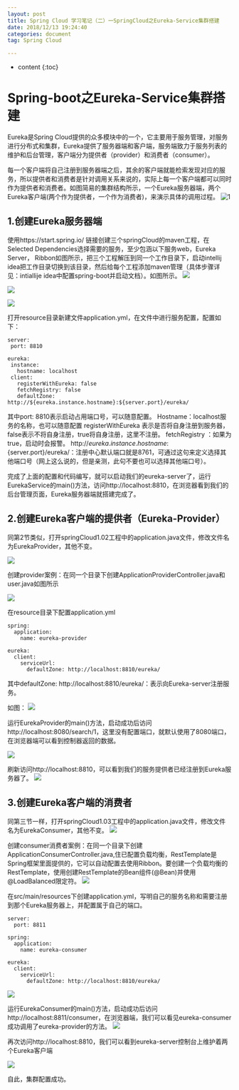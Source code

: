 ```yaml
---
layout: post
title: Spring Cloud 学习笔记（二）一SpringCloud之Eureka-Service集群搭建
date: 2018/12/13 19:24:40 
categories: document
tag: Spring Cloud

---
```


* content
{:toc}


# Spring-boot之Eureka-Service集群搭建
Eureka是Spring Cloud提供的众多模块中的一个，它主要用于服务管理，对服务进行分布式和集群，Eureka提供了服务器端和客户端，服务端致力于服务列表的维护和后台管理，客户端分为提供者（provider）和消费者（consumer）。

每一个客户端将自己注册到服务器端之后，其余的客户端就能检索发现对应的服务，所以提供者和消费者是针对调用关系来说的，实际上每一个客户端都可以同时作为提供者和消费者。如图简易的集群结构所示，一个Eureka服务器端，两个Eureka客户端(两个作为提供者，一个作为消费者)，来演示具体的调用过程。
 ![1](/styles/images/spring-cloud/2/1.png)

## 1.创建Eureka服务器端

使用https://start.spring.io/  链接创建三个springCloud的maven工程，在Selected Dependencies选择需要的服务，至少包涵以下服务web，Eureka Server， Ribbon如图所示，把三个工程解压到同一个工作目录下，启动intellij idea把工作目录切换到该目录，然后给每个工程添加maven管理（具体步骤详见：intiallije idea中配置spring-boot并启动文档）。如图所示。
 ![](/styles/images/spring-cloud/2/2.png)

 ![](/styles/images/spring-cloud/2/3.png)

 ![](/styles/images/spring-cloud/2/4.png)
 
打开resource目录新建文件application.yml，在文件中进行服务配置，配置如下：
 ```
server:
  port: 8810

eureka:
  instance:
    hostname: localhost
  client:
    registerWithEureka: false
    fetchRegistry: false
    defaultZone: http://${eureka.instance.hostname}:${server.port}/eureka/

 ```

其中port: 8810表示启动占用端口号，可以随意配置。
Hostname：localhost服务的名称，也可以随意配置
registerWithEureka 表示是否将自身注册到服务器，false表示不将自身注册，true将自身注册，这里不注册。
fetchRegistry ：如果为true，启动时会报警。
http://${eureka.instance.hostname}:${server.port}/eureka/：注册中心默认端口就是8761，可通过这句来定义选择其他端口号（网上这么说的，但是亲测，此句不要也可以选择其他端口号）。

完成了上面的配置和代码编写，就可以启动我们的eureka-server了，运行EurekaService的main()方法，访问http://localhost:8810，在浏览器看到我们的后台管理页面，Eureka服务器端就搭建完成了。

 
## 2.创建Eureka客户端的提供者（Eureka-Provider）
同第2节类似，打开springCloud1.02工程中的application.java文件，修改文件名为EurekaProvider，其他不变。

 ![](/styles/images/spring-cloud/2/5.png)

创建provider案例：在同一个目录下创建ApplicationProviderController.java和user.java如图所示


  ![](/styles/images/spring-cloud/2/providercontroller.png)

在resource目录下配置application.yml
```
spring:
  application:
    name: eureka-provider

eureka:
  client:
    serviceUrl:
      defaultZone: http://localhost:8810/eureka/
```
其中defaultZone: http://localhost:8810/eureka/：表示向Eureka-server注册服务。

如图： 
 ![](/styles/images/spring-cloud/2/6.png)

运行EurekaProvider的main()方法，启动成功后访问http://localhost:8080/search/1，这里没有配置端口，就默认使用了8080端口，在浏览器端可以看到控制器返回的数据。
 
 ![](/styles/images/spring-cloud/2/result.png)

刷新访问http://localhost:8810，可以看到我们的服务提供者已经注册到Eureka服务器了。
 ![](/styles/images/spring-cloud/2/ep.png)
 
## 3.创建Eureka客户端的消费者
同第三节一样，打开springCloud1.03工程中的application.java文件，修改文件名为EurekaConsumer，其他不变。
 ![](/styles/images/spring-cloud/2/7.png)

创建consumer消费者案例：在同一个目录下创建ApplicationConsumerController.java,住已配置负载均衡，RestTemplate是Spring框架里面提供的，它可以自动配置去使用Ribbon。要创建一个负载均衡的RestTemplate，使用创建RestTemplate的Bean组件(@Bean)并使用@LoadBalanced限定符。
 ![](/styles/images/spring-cloud/2/ec3.png)

在src/main/resources下创建application.yml，写明自己的服务名称和需要注册到那个Eureka服务器上，并配置属于自己的端口。
```
server:
  port: 8811

spring:
  application:
    name: eureka-consumer

eureka:
  client:
    serviceUrl:
      defaultZone: http://localhost:8810/eureka/

 ```

 ![](/styles/images/spring-cloud/2/ec4.png)

运行EurekaConsumer的main()方法，启动成功后访问http://localhost:8811/consumer，在浏览器端，我们可以看见eureka-consumer成功调用了eureka-provider的方法。
 ![](/styles/images/spring-cloud/2/8.png)

再次访问http://localhost:8810，我们可以看到eureka-server控制台上维护着两个Eureka客户端

 ![](/styles/images/spring-cloud/2/9.png)

自此，集群配置成功。

